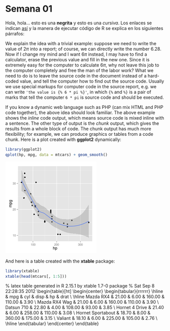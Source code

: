 # Semana 01

Hola, hola... esto es una **negrita** y esto es una _cursiva_. Los enlaces se indican [así](http://r-es.org) y la manera de ejecutar código de R se explica en los siguientes párrafos:

We explain the idea with a trivial example: suppose we need to write the value of $2\pi$ into a report; of course, we can directly write the number $6.28$. Now if I change my mind and I want $6\pi$ instead, I may have to find a calculator, erase the previous value and fill in the new one. Since it is extremely easy for the computer to calculate $6\pi$, why not leave this job to the computer completely and free the man of the labor work? What we need to do is to leave the source code in the document instead of a hard-coded value, and tell the computer how to find out the source code. Usually we use special markups for computer code in the source report, e.g. we can write `'the value is {% 6 * pi %}'`, in which `{%` and `%}` is a pair of marks that tell the computer `6 * pi` is source code and should be executed.

If you know a dynamic web language such as PHP (can mix HTML and PHP code together), the above idea should look familiar. The above example shows the _inline_ code output, which means source code is mixed inline with a sentence. The other type of output is the _chunk_ output, which gives the results from a whole block of code. The chunk output has much more flexibility; for example, we can produce graphics or tables from a code chunk. Here is a plot created with **ggplot2** dynamically:


```r
library(ggplot2)
qplot(hp, mpg, data = mtcars) + geom_smooth()
```

![A sample plot in a dynamic report.](figure/intro-plot.png) 


And here is a table created with the **xtable** package:


```r
library(xtable)
xtable(head(mtcars[, 1:5]))
```

% latex table generated in R 2.15.1 by xtable 1.7-0 package
% Sat Sep  8 22:28:35 2012
\begin{table}[ht]
\begin{center}
\begin{tabular}{rrrrrr}
  \hline
 & mpg & cyl & disp & hp & drat \\ 
  \hline
Mazda RX4 & 21.00 & 6.00 & 160.00 & 110.00 & 3.90 \\ 
  Mazda RX4 Wag & 21.00 & 6.00 & 160.00 & 110.00 & 3.90 \\ 
  Datsun 710 & 22.80 & 4.00 & 108.00 & 93.00 & 3.85 \\ 
  Hornet 4 Drive & 21.40 & 6.00 & 258.00 & 110.00 & 3.08 \\ 
  Hornet Sportabout & 18.70 & 8.00 & 360.00 & 175.00 & 3.15 \\ 
  Valiant & 18.10 & 6.00 & 225.00 & 105.00 & 2.76 \\ 
   \hline
\end{tabular}
\end{center}
\end{table}



